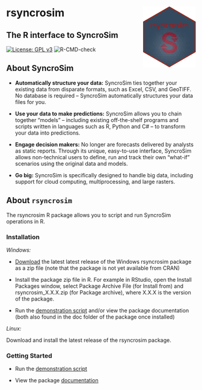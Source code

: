 
<!-- README.md is generated from README.Rmd. Please edit that file -->

# rsyncrosim <img src="inst/images/sticker.png" align="right" width=140/>

## The R interface to SyncroSim

[![License: GPL
v3](https://img.shields.io/badge/License-GPL%20v3-blue.svg)](http://www.gnu.org/licenses/gpl-3.0)
![R-CMD-check](https://github.com/syncrosim/rsyncrosim/workflows/R-CMD-check/badge.svg)

## About SyncroSim

  - **Automatically structure your data:** SyncroSim ties together your
    existing data from disparate formats, such as Excel, CSV, and
    GeoTIFF. No database is required – SyncroSim automatically
    structures your data files for you.

  - **Use your data to make predictions:** SyncroSim allows you to chain
    together “models” – including existing off-the-shelf programs and
    scripts written in languages such as R, Python and C\# – to
    transform your data into predictions.

  - **Engage decision makers:** No longer are forecasts delivered by
    analysts as static reports. Through its unique, easy-to-use
    interface, SyncroSim allows non-technical users to define, run and
    track their own “what-if” scenarios using the original data and
    models.

  - **Go big:** SyncroSim is specifically designed to handle big data,
    including support for cloud computing, multiprocessing, and large
    rasters.

## About `rsyncrosim`

The rsyncrosim R package allows you to script and run SyncroSim
operations in R.

### Installation

*Windows:*

  - [Download](https://github.com/syncrosim/rsyncrosim/releases/) the
    latest latest release of the Windows rsyncrosim package as a zip
    file (note that the package is not yet available from CRAN)

  - Install the package zip file in R. For example in RStudio, open the
    Install Packages window, select Package Archive File (for Install
    from) and rsyncrosim\_X.X.X.zip (for Package archive), where X.X.X
    is the version of the package.

  - Run the [demonstration
    script](https://github.com/syncrosim/rsyncrosim/blob/dev/demo/rsyncrosim-demo.R)
    and/or view the package documentation (both also found in the doc
    folder of the package once installed)

*Linux:*

Download and install the latest release of the rsyncrosim package.

### Getting Started

  - Run the [demonstration
    script](https://github.com/syncrosim/rsyncrosim/blob/dev/demo/rsyncrosim-demo.R)

  - View the package
    [documentation](https://github.com/syncrosim/rsyncrosim/blob/dev/rsyncrosim_1.2.1.pdf)
